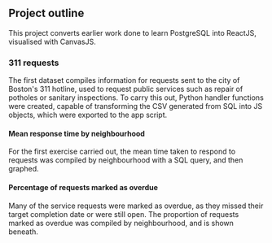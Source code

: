 ## Project outline
This project converts earlier work done to learn PostgreSQL into ReactJS, visualised with CanvasJS.

### 311 requests 
The first dataset compiles information for requests sent to the city of Boston's 311 hotline, used to request public services such as repair of potholes or sanitary inspections. To carry this out, Python handler functions were created, capable of transforming the CSV generated from SQL into JS objects, which were exported to the app script. 

#### Mean response time by neighbourhood
For the first exercise carried out, the mean time taken to respond to requests was compiled by neighbourhood with a SQL query, and then graphed. 

#### Percentage of requests marked as overdue
Many of the service requests were marked as overdue, as they missed their target completion date or were still open. The proportion of requests marked as overdue was compiled by neighbourhood, and is shown beneath.